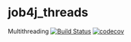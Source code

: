 # job4j_threads
Multithreading
[![Build Status](https://travis-ci.com/AlexanderBanar/job4j_threads.svg?branch=main)](https://travis-ci.com/AlexanderBanar/job4j_threads)
[![codecov](https://codecov.io/gh/AlexanderBanar/job4j_threads/branch/main/graph/badge.svg)](https://codecov.io/gh/AlexanderBanar/job4j_threads)